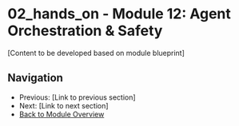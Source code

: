 # 02_hands_on - Module 12: Agent Orchestration & Safety

[Content to be developed based on module blueprint]

## Navigation
- Previous: [Link to previous section]
- Next: [Link to next section]
- [Back to Module Overview](README.md)
